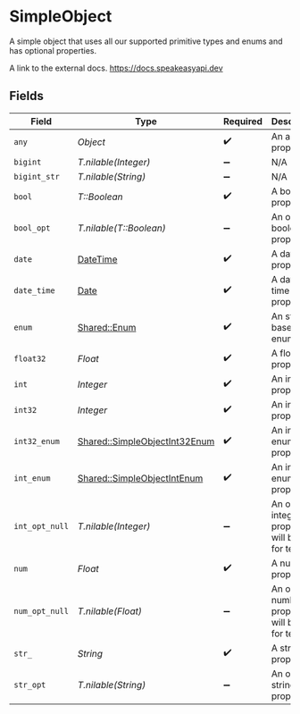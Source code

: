 # SimpleObject

A simple object that uses all our supported primitive types and enums and has optional properties.

A link to the external docs.
<https://docs.speakeasyapi.dev>


## Fields

| Field                                                                         | Type                                                                          | Required                                                                      | Description                                                                   | Example                                                                       |
| ----------------------------------------------------------------------------- | ----------------------------------------------------------------------------- | ----------------------------------------------------------------------------- | ----------------------------------------------------------------------------- | ----------------------------------------------------------------------------- |
| `any`                                                                         | *Object*                                                                      | :heavy_check_mark:                                                            | An any property.                                                              |                                                                               |
| `bigint`                                                                      | *T.nilable(Integer)*                                                          | :heavy_minus_sign:                                                            | N/A                                                                           |                                                                               |
| `bigint_str`                                                                  | *T.nilable(String)*                                                           | :heavy_minus_sign:                                                            | N/A                                                                           |                                                                               |
| `bool`                                                                        | *T::Boolean*                                                                  | :heavy_check_mark:                                                            | A boolean property.                                                           | true                                                                          |
| `bool_opt`                                                                    | *T.nilable(T::Boolean)*                                                       | :heavy_minus_sign:                                                            | An optional boolean property.                                                 | true                                                                          |
| `date`                                                                        | [DateTime](https://ruby-doc.org/stdlib-2.6.1/libdoc/date/rdoc/DateTime.html)  | :heavy_check_mark:                                                            | A date property.                                                              | 2020-01-01                                                                    |
| `date_time`                                                                   | [Date](https://ruby-doc.org/stdlib-2.6.1/libdoc/date/rdoc/Date.html)          | :heavy_check_mark:                                                            | A date-time property.                                                         | 2020-01-01T00:00:00Z                                                          |
| `enum`                                                                        | [Shared::Enum](../../models/shared/enum.md)                                   | :heavy_check_mark:                                                            | An string based enum                                                          | two                                                                           |
| `float32`                                                                     | *Float*                                                                       | :heavy_check_mark:                                                            | A float32 property.                                                           | 2.2222222                                                                     |
| `int`                                                                         | *Integer*                                                                     | :heavy_check_mark:                                                            | An integer property.                                                          | 999999                                                                        |
| `int32`                                                                       | *Integer*                                                                     | :heavy_check_mark:                                                            | An int32 property.                                                            | 1                                                                             |
| `int32_enum`                                                                  | [Shared::SimpleObjectInt32Enum](../../models/shared/simpleobjectint32enum.md) | :heavy_check_mark:                                                            | An int32 enum property.                                                       | 69                                                                            |
| `int_enum`                                                                    | [Shared::SimpleObjectIntEnum](../../models/shared/simpleobjectintenum.md)     | :heavy_check_mark:                                                            | An integer enum property.                                                     | 3                                                                             |
| `int_opt_null`                                                                | *T.nilable(Integer)*                                                          | :heavy_minus_sign:                                                            | An optional integer property will be null for tests.                          | 999999                                                                        |
| `num`                                                                         | *Float*                                                                       | :heavy_check_mark:                                                            | A number property.                                                            | 1.1                                                                           |
| `num_opt_null`                                                                | *T.nilable(Float)*                                                            | :heavy_minus_sign:                                                            | An optional number property will be null for tests.                           | 1.1                                                                           |
| `str_`                                                                        | *String*                                                                      | :heavy_check_mark:                                                            | A string property.                                                            | example                                                                       |
| `str_opt`                                                                     | *T.nilable(String)*                                                           | :heavy_minus_sign:                                                            | An optional string property.                                                  | optional example                                                              |